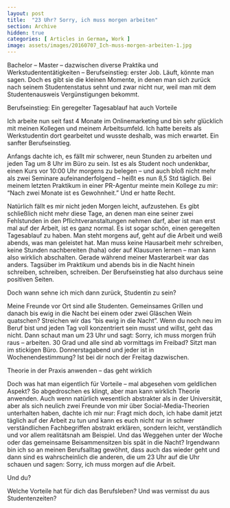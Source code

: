 ```yaml
---
layout: post
title:  "23 Uhr? Sorry, ich muss morgen arbeiten"
section: Archive
hidden: true
categories: [ Articles in German, Work ]
image: assets/images/20160707_Ich-muss-morgen-arbeiten-1.jpg
---
```



Bachelor – Master – dazwischen diverse Praktika und Werkstudententätigkeiten – Berufseinstieg: erster Job. Läuft, könnte man sagen. Doch es gibt sie die kleinen Momente, in denen man sich zurück nach seinem Studentenstatus sehnt und zwar nicht nur, weil man mit dem Studentenausweis Vergünstigungen bekommt.

Berufseinstieg: Ein geregelter Tagesablauf hat auch Vorteile

Ich arbeite nun seit fast 4 Monate im Onlinemarketing und bin sehr glücklich mit meinen Kollegen und meinem Arbeitsumfeld. Ich hatte bereits als Werkstudentin dort gearbeitet und wusste deshalb, was mich erwartet. Ein sanfter Berufseinstieg.

Anfangs dachte ich, es fällt mir schwerer, neun Stunden zu arbeiten und jeden Tag um 8 Uhr im Büro zu sein. Ist es als Student noch undenkbar, einen Kurs vor 10:00 Uhr morgens zu belegen – und auch bloß nicht mehr als zwei Seminare aufeinanderfolgend – heißt es nun 8,5 Std täglich. Bei meinem letzten Praktikum in einer PR-Agentur meinte mein Kollege zu mir: “Nach zwei Monate ist es Gewohnheit.” Und er hatte Recht.

Natürlich fällt es mir nicht jeden Morgen leicht, aufzustehen. Es gibt schließlich nicht mehr diese Tage, an denen man eine seiner zwei Fehlstunden in den Pflichtveranstaltungen nehmen darf, aber ist man erst mal auf der Arbeit, ist es ganz normal. Es ist sogar schön, einen geregelten Tagesablauf zu haben. Man steht morgens auf, geht auf die Arbeit und weiß abends, was man geleistet hat. Man muss keine Hausarbeit mehr schreiben, keine Stunden nachbereiten (haha) oder auf Klausuren lernen – man kann also wirklich abschalten. Gerade während meiner Masterarbeit war das anders. Tagsüber im Praktikum und abends bis in die Nacht hinein schreiben, schreiben, schreiben. Der Berufseinstieg hat also durchaus seine positiven Seiten.

Doch wann sehne ich mich dann zurück, Studentin zu sein?

Meine Freunde vor Ort sind alle Studenten. Gemeinsames Grillen und danach bis ewig in die Nacht bei einem oder zwei Gläschen Wein quatschen? Streichen wir das “bis ewig in die Nacht”. Wenn du noch neu im Beruf bist und jeden Tag voll konzentriert sein musst und willst, geht das nicht. Dann schaut man um 23 Uhr und sagt: Sorry, ich muss morgen früh raus – arbeiten. 30 Grad und alle sind ab vormittags im Freibad? Sitzt man im stickigen Büro. Donnerstagabend und jeder ist in Wochenendestimmung? Ist bei dir noch der Freitag dazwischen.



Theorie in der Praxis anwenden – das geht wirklich

Doch was hat man eigentlich für Vorteile – mal abgesehen vom geldlichen Aspekt? So abgedroschen es klingt, aber man kann wirklich Theorie anwenden. Auch wenn natürlich wesentlich abstrakter als in der Universität, aber als sich neulich zwei Freunde von mir über Social-Media-Theorien unterhalten haben, dachte ich mir nur: Fragt mich doch, ich habe damit jetzt täglich auf der Arbeit zu tun und kann es euch nicht nur in schwer verständlichen Fachbegriffen abstrakt erklären, sondern leicht, verständlich und vor allem realitätsnah am Beispiel.  Und das Weggehen unter der Woche oder das gemeinsame Beisammensitzen bis spät in die Nacht? Irgendwann bin ich so an meinen Berufsalltag gewöhnt, dass auch das wieder geht und dann sind es wahrscheinlich die anderen, die um 23 Uhr auf die Uhr schauen und sagen: Sorry, ich muss morgen auf die Arbeit.

Und du?

Welche Vorteile hat für dich das Berufsleben? Und was vermisst du aus Studentenzeiten?


